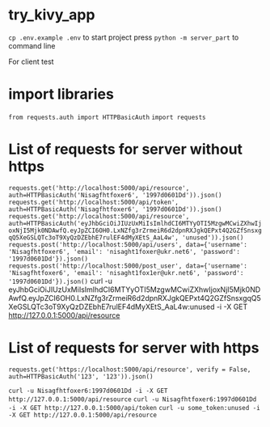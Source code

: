 # try_kivy_app

`cp .env.example .env`
to start project press `python -m server_part` to command line



For client test
# import libraries
`from requests.auth import HTTPBasicAuth`
`import requests`
# List of requests for server without https
`requests.get('http://localhost:5000/api/resource', auth=HTTPBasicAuth('Nisagfhtfoxer6', '1997d0601Dd')).json()`
`requests.get('http://localhost:5000/api/token', auth=HTTPBasicAuth('Nisagfhtfoxer6', '1997d0601Dd')).json()`
`requests.get('http://localhost:5000/api/resource', auth=HTTPBasicAuth('eyJhbGciOiJIUzUxMiIsImlhdCI6MTYyOTI5MzgwMCwiZXhwIjoxNjI5Mjk0NDAwfQ.eyJpZCI6OH0.LxNZfg3rZrmeiR6d2dpnRXJgkQEPxt4Q2GZfSnsxgqQ5XeGSLQTc3oT9XyQzDZEbhE7rulEF4dMyXEtS_AaL4w', 'unused')).json()`
`requests.post('http://localhost:5000/api/users', data={'username': 'Nisagfhtfoxer6', 'email': 'nisaght1foxer@ukr.net6', 'password': '1997d0601Dd'}).json()`
`requests.post('http://localhost:5000/post_user', data={'username': 'Nisagfhtfoxer6', 'email': 'nisaght1fox1er@ukr.net6', 'password': '1997d0601Dd'}).json()`
curl -u eyJhbGciOiJIUzUxMiIsImlhdCI6MTYyOTI5MzgwMCwiZXhwIjoxNjI5Mjk0NDAwfQ.eyJpZCI6OH0.LxNZfg3rZrmeiR6d2dpnRXJgkQEPxt4Q2GZfSnsxgqQ5XeGSLQTc3oT9XyQzDZEbhE7rulEF4dMyXEtS_AaL4w:unused -i -X GET http://127.0.0.1:5000/api/resource
# 

# List of requests for server with https

`requests.get('https://localhost:5000/api/resource', verify = False, auth=HTTPBasicAuth('123', '123')).json()`


`curl -u Nisagfhtfoxer6:1997d0601Dd -i -X GET http://127.0.0.1:5000/api/resource`
`curl -u Nisagfhtfoxer6:1997d0601Dd -i -X GET http://127.0.0.1:5000/api/token`
`curl -u some_token:unused -i -X GET http://127.0.0.1:5000/api/resource`
